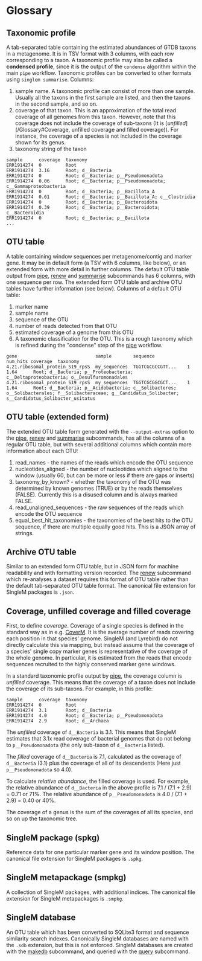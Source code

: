 # Glossary

## **Taxonomic profile**
A tab-separated table containing the estimated abundances of GTDB taxons in a metagenome. It is in TSV format with 3 columns, with each row corresponding to a taxon. A taxonomic profile may also be called a **condensed profile**, since it is the output of the `condense` algorithm within the main `pipe` workflow. Taxonomic profiles can be converted to other formats using `singlem summarise`. Columns:
  1. sample name. A taxonomic profile can consist of more than one sample. Usually all the taxons in the first sample are listed, and then the taxons in the second sample, and so on.
  2. coverage of that taxon. This is an approximation of the total read coverage of all genomes from this taxon. However, note that this coverage does not include the coverage of sub-taxons (It is [*unfilled*](/Glossary#Coverage, unfilled coverage and filled coverage)). For instance, the coverage of a species is not included in the coverage shown for its genus.
  3. taxonomy string of the taxon
```
sample      coverage  taxonomy
ERR1914274  0         Root
ERR1914274  3.16      Root; d__Bacteria
ERR1914274  0         Root; d__Bacteria; p__Pseudomonadota
ERR1914274  0.06      Root; d__Bacteria; p__Pseudomonadota; c__Gammaproteobacteria
ERR1914274  0         Root; d__Bacteria; p__Bacillota_A
ERR1914274  0.61      Root; d__Bacteria; p__Bacillota_A; c__Clostridia
ERR1914274  0         Root; d__Bacteria; p__Bacteroidota
ERR1914274  0.39      Root; d__Bacteria; p__Bacteroidota; c__Bacteroidia
ERR1914274  0         Root; d__Bacteria; p__Bacillota
...
```

## **OTU table**
A table containing window sequences per metagenome/contig and marker gene. It may be in default form (a TSV with 6 columns, like below), or an extended form with more detail in further columns. The default OTU table output from [pipe](/tools/pipe), [renew](/tools/renew) and [summarise](/tools/summarise) subcommands has 6 columns, with one sequence per row. The extended form OTU table and archive OTU tables have further information (see below). Columns of a default OTU table:
  1. marker name
  2. sample name
  3. sequence of the OTU
  4. number of reads detected from that OTU
  5. estimated coverage of a genome from this OTU
  6. A taxonomic classification for the OTU. This is a rough taxonomy which is refined during the "condense" step of the [pipe](/tools/pipe) workflow.
```
gene                             sample        sequence            num_hits coverage  taxonomy
4.21.ribosomal_protein_S19_rpsS  my_sequences  TGGTCGCGCCGTT...    1        1.64      Root; d__Bacteria; p__Proteobacteria; c__Deltaproteobacteria; o__Desulfuromonadales
4.21.ribosomal_protein_S19_rpsS  my_sequences  TGGTCGCGGCGCT...    1        1.64      Root; d__Bacteria; p__Acidobacteria; c__Solibacteres; o__Solibacterales; f__Solibacteraceae; g__Candidatus_Solibacter; s__Candidatus_Solibacter_usitatus
```

## **OTU table (extended form)**
The extended OTU table form generated with the `--output-extras` option to the [pipe](/tools/pipe), [renew](/tools/renew) and [summarise](/tools/summarise) subcommands, has all the columns of a regular OTU table, but with several additional columns which contain more information about each OTU:
  1. read_names - the names of the reads which encode the OTU sequence
  2. nucleotides_aligned - the number of nucleotides which aligned to the window (usually 60, but can be more or less if there are gaps or inserts)
  3. taxonomy_by_known? - whether the taxonomy of the OTU was determined by known genomes (TRUE) or by the reads themselves (FALSE). Currently this is a disused column and is always marked FALSE.
  4. read_unaligned_sequences - the raw sequences of the reads which encode the OTU sequence
  5. equal_best_hit_taxonomies - the taxonomies of the best hits to the OTU sequence, if there are multiple equally good hits. This is a JSON array of strings.


## **Archive OTU table**
Similar to an extended form OTU table, but in JSON form for machine readability and with formatting version recorded. The [renew](/tools/renew) subcommand which re-analyses a dataset requires this format of OTU table rather than the default tab-separated OTU table format. The canonical file extension for SingleM packages is `.json`.

## **Coverage, unfilled coverage and filled coverage**
First, to define *coverage*. Coverage of a single species is defined in the standard way as in e.g. [CoverM](https://github.com/wwood/CoverM). It is the average number of reads covering each position in that species' genome. SingleM (and Lyrebird) do not directly calculate this via mapping, but instead assume that the coverage of a species' single copy marker genes is representative of the coverage of the whole genome. In particular, it is estimated from the reads that encode sequences recruited to the highly conserved marker gene windows.

In a standard taxonomic profile output by [pipe](/tools/pipe), the coverage column is *unfilled* coverage. This means that the coverage of a taxon does not include the coverage of its sub-taxons. For example, in this profile:
```
sample	    coverage  taxonomy
ERR1914274	0         Root
ERR1914274	3.1	      Root; d__Bacteria
ERR1914274	4.0	      Root; d__Bacteria; p__Pseudomonadota
ERR1914274	2.9	      Root; d__Archaea
```
The *unfilled* coverage of `d__Bacteria` is 3.1. This means that SingleM estimates that 3.1x read coverage of bacterial genomes that do not belong to `p__Pseudomonadota` (the only sub-taxon of `d__Bacteria` listed). 

The *filled* coverage of `d__Bacteria` is 7.1, calculated as the coverage of `d__Bacteria` (3.1) plus the coverage of all of its descendents (Here just `p__Pseudomonadota` so 4.0).

To calculate *relative abundance*, the filled coverage is used. For example, the relative abundance of `d__Bacteria` in the above profile is 7.1 / (7.1 + 2.9) = 0.71 or 71%. The relative abundance of `p__Pseudomonadota` is 4.0 / (7.1 + 2.9) = 0.40 or 40%.

The coverage of a genus is the sum of the coverages of all its species, and so on up the taxonomic tree.

## **SingleM package (spkg)** 
Reference data for one particular marker gene and its window position. The canonical file extension for SingleM packages is `.spkg`.

## **SingleM metapackage (smpkg)** 
A collection of SingleM packages, with additional indices. The canonical file extension for SingleM metapackages is `.smpkg`.

## **SingleM database** 
An OTU table which has been converted to SQLite3 format and sequence similarity search indexes. Canonically SingleM databases are named with the `.sdb` extension, but this is not enforced. SingleM databases are created with the [makedb](/advanced/makedb) subcommand, and queried with the [query](/advanced/query) subcommand.
